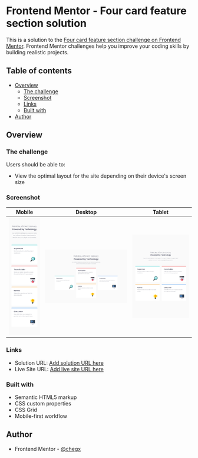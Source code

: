 # Frontend Mentor - Four card feature section solution

This is a solution to the [Four card feature section challenge on Frontend Mentor](https://www.frontendmentor.io/challenges/four-card-feature-section-weK1eFYK). Frontend Mentor challenges help you improve your coding skills by building realistic projects.

## Table of contents

- [Overview](#overview)
  - [The challenge](#the-challenge)
  - [Screenshot](#screenshot)
  - [Links](#links)
  - [Built with](#built-with)
- [Author](#author)

## Overview

### The challenge

Users should be able to:

- View the optimal layout for the site depending on their device's screen size

### Screenshot

|Mobile|Desktop|Tablet|
|---|---|---|
|![](./screenshots/mobile.png)|![](./screenshots/desktop.png)|![](./screenshots/tablet.png)|

### Links

- Solution URL: [Add solution URL here](https://github.com/chegx/four-cards)
- Live Site URL: [Add live site URL here](https://chegx.github.io/four-cards/)

### Built with

- Semantic HTML5 markup
- CSS custom properties
- CSS Grid
- Mobile-first workflow

## Author

- Frontend Mentor - [@chegx](https://www.frontendmentor.io/profile/chegx)
